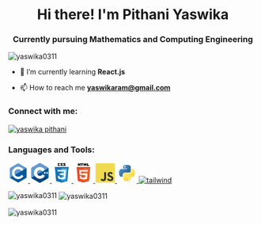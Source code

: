 <h1 align="center">Hi there! I'm Pithani Yaswika</h1>
<h3 align="center">Currently pursuing Mathematics and Computing Engineering</h3>

<p align="left"> <img src="https://komarev.com/ghpvc/?username=yaswika0311&label=Profile%20views&color=0e75b6&style=flat" alt="yaswika0311" /> </p>

- 🌱 I’m currently learning **React.js**

- 📫 How to reach me **yaswikaram@gmail.com**

<h3 align="left">Connect with me:</h3>
<p align="left">
<a href="https://linkedin.com/in/yaswika pithani" target="blank"><img align="center" src="https://raw.githubusercontent.com/rahuldkjain/github-profile-readme-generator/master/src/images/icons/Social/linked-in-alt.svg" alt="yaswika pithani" height="30" width="40" /></a>
</p>

<h3 align="left">Languages and Tools:</h3>
<p align="left"> <a href="https://www.cprogramming.com/" target="_blank" rel="noreferrer"> <img src="https://raw.githubusercontent.com/devicons/devicon/master/icons/c/c-original.svg" alt="c" width="40" height="40"/> </a> <a href="https://www.w3schools.com/cpp/" target="_blank" rel="noreferrer"> <img src="https://raw.githubusercontent.com/devicons/devicon/master/icons/cplusplus/cplusplus-original.svg" alt="cplusplus" width="40" height="40"/> </a> <a href="https://www.w3schools.com/css/" target="_blank" rel="noreferrer"> <img src="https://raw.githubusercontent.com/devicons/devicon/master/icons/css3/css3-original-wordmark.svg" alt="css3" width="40" height="40"/> </a> <a href="https://www.w3.org/html/" target="_blank" rel="noreferrer"> <img src="https://raw.githubusercontent.com/devicons/devicon/master/icons/html5/html5-original-wordmark.svg" alt="html5" width="40" height="40"/> </a> <a href="https://developer.mozilla.org/en-US/docs/Web/JavaScript" target="_blank" rel="noreferrer"> <img src="https://raw.githubusercontent.com/devicons/devicon/master/icons/javascript/javascript-original.svg" alt="javascript" width="40" height="40"/> </a> <a href="https://www.python.org" target="_blank" rel="noreferrer"> <img src="https://raw.githubusercontent.com/devicons/devicon/master/icons/python/python-original.svg" alt="python" width="40" height="40"/> </a> <a href="https://tailwindcss.com/" target="_blank" rel="noreferrer"> <img src="https://www.vectorlogo.zone/logos/tailwindcss/tailwindcss-icon.svg" alt="tailwind" width="40" height="40"/> </a> </p>

<p><img align="left" src="https://github-readme-stats.vercel.app/api/top-langs?username=yaswika0311&show_icons=true&locale=en&layout=compact" alt="yaswika0311" /></p>

<p>&nbsp;<img align="center" src="https://github-readme-stats.vercel.app/api?username=yaswika0311&show_icons=true&locale=en" alt="yaswika0311" /></p>

<p><img align="center" src="https://github-readme-streak-stats.herokuapp.com/?user=yaswika0311&" alt="yaswika0311" /></p>
